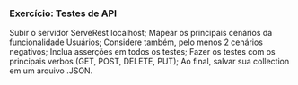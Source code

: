 <h3>Exercício: Testes de API</h3>

<p>Subir o servidor ServeRest localhost;
Mapear os principais cenários da funcionalidade Usuários;
Considere também, pelo menos 2 cenários negativos;
Inclua asserções em todos os testes;
Fazer os testes com os principais verbos (GET, POST, DELETE, PUT);
Ao final, salvar sua collection em um arquivo .JSON.</p>
